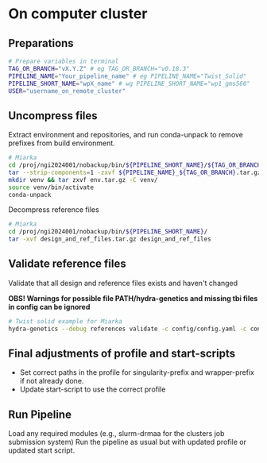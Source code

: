 # On computer cluster

## Preparations
```bash
# Prepare variables in terminal
TAG_OR_BRANCH="vX.Y.Z" # eg TAG_OR_BRANCH="v0.18.3"
PIPELINE_NAME="Your_pipeline_name" # eg PIPELINE_NAME="Twist_Solid"
PIPELINE_SHORT_NAME="wpX_name" # wg PIPELINE_SHORT_NAME="wp1_gms560"
USER="username_on_remote_cluster"
```

## Uncompress files

Extract environment and repositories, and run conda-unpack to remove prefixes from build environment.

```bash
# Miarka
cd /proj/ngi2024001/nobackup/bin/${PIPELINE_SHORT_NAME}/${TAG_OR_BRANCH}/
tar --strip-components=1 -zxvf ${PIPELINE_NAME}_${TAG_OR_BRANCH}.tar.gz
mkdir venv && tar zxvf env.tar.gz -C venv/
source venv/bin/activate
conda-unpack 
```

Decompress reference files

```bash
# Miarka
cd /proj/ngi2024001/nobackup/bin/${PIPELINE_SHORT_NAME}/
tar -xvf design_and_ref_files.tar.gz design_and_ref_files
```

## Validate reference files

Validate that all design and reference files exists and haven't changed

**OBS! Warnings for possible file PATH/hydra-genetics and missing tbi files in config can be ignored**

```bash
# Twist solid example for Miarka
hydra-genetics --debug references validate -c config/config.yaml -c config/config.data.hg19.yaml -v config/references/design_files.hg19.yaml -v config/references/nextseq.hg19.pon.yaml -v config/references/references.hg19.yaml -p /proj/ngi2024001/nobackup/bin/${PIPELINE_SHORT_NAME}/design_and_ref_files
```

## Final adjustments of profile and start-scripts
* Set correct paths in the profile for singularity-prefix and wrapper-prefix if not already done.
* Update start-script to use the correct profile


## Run Pipeline
Load any required modules (e.g., slurm-drmaa for the clusters job submission system)
Run the pipeline as usual but with updated profile or updated start script.
